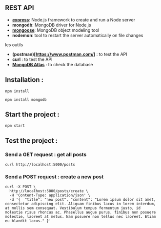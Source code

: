 ## REST API

- **[express](https://expressjs.com/)**: Node.js framework to create and run a Node server
- **mongodb**: MongoDB driver for Node.js
- **[mongoose](https://mongoosejs.com/docs/index.html)**: MongoDB object modeling tool
- **nodemon**: tool to restart the server automatically on file changes

les outils

- **(postman)[https://www.postman.com/]** : to test the API
- **curl** : to test the API
- **[MongoDB Atlas](https://cloud.mongodb.com/v2/64b917401dc5d758befbbec6#/clusters)** : to check the database

## Installation :

`npm install`

`npm install mongodb`

## Start the project :

`npm start`

## Test the project :

### Send a GET request : get all posts

`curl http://localhost:5000/posts`

### Send a POST request : create a new post

```
curl -X POST \
  http://localhost:5000/posts/create \
  -H 'Content-Type: application/json' \
  -d '{  "title": "new post", "content": "Lorem ipsum dolor sit amet, consectetur adipiscing elit. Aliquam finibus lacus in lorem interdum, at mollis sem consequat. Vestibulum tempus fermentum justo, id molestie risus rhoncus ac. Phasellus augue purus, finibus non posuere molestie, laoreet at metus. Nam posuere non tellus nec laoreet. Etiam eu blandit lacus." }'
```
